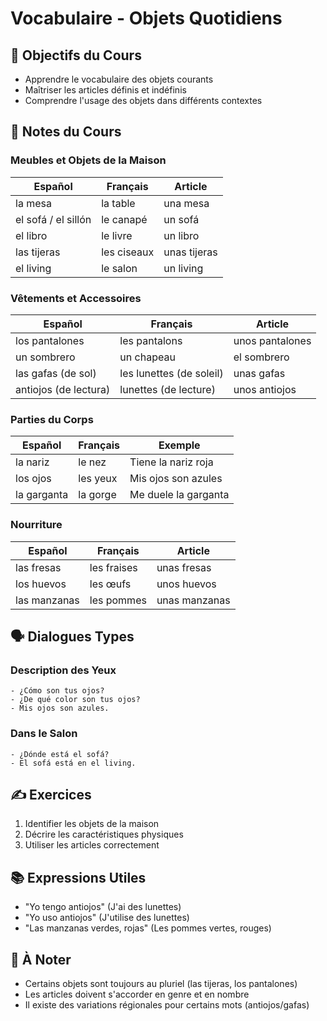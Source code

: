 # Vocabulaire - Objets Quotidiens

## 🎯 Objectifs du Cours
- Apprendre le vocabulaire des objets courants
- Maîtriser les articles définis et indéfinis
- Comprendre l'usage des objets dans différents contextes

## 📝 Notes du Cours

### Meubles et Objets de la Maison
| Español | Français | Article |
|---------|----------|----------|
| la mesa | la table | una mesa |
| el sofá / el sillón | le canapé | un sofá |
| el libro | le livre | un libro |
| las tijeras | les ciseaux | unas tijeras |
| el living | le salon | un living |

### Vêtements et Accessoires
| Español | Français | Article |
|---------|----------|----------|
| los pantalones | les pantalons | unos pantalones |
| un sombrero | un chapeau | el sombrero |
| las gafas (de sol) | les lunettes (de soleil) | unas gafas |
| antiojos (de lectura) | lunettes (de lecture) | unos antiojos |

### Parties du Corps
| Español | Français | Exemple |
|---------|----------|----------|
| la nariz | le nez | Tiene la nariz roja |
| los ojos | les yeux | Mis ojos son azules |
| la garganta | la gorge | Me duele la garganta |

### Nourriture
| Español | Français | Article |
|---------|----------|----------|
| las fresas | les fraises | unas fresas |
| los huevos | les œufs | unos huevos |
| las manzanas | les pommes | unas manzanas |

## 🗣️ Dialogues Types

### Description des Yeux
```español
- ¿Cómo son tus ojos?
- ¿De qué color son tus ojos?
- Mis ojos son azules.
```

### Dans le Salon
```español
- ¿Dónde está el sofá?
- El sofá está en el living.
```

## ✍️ Exercices
1. Identifier les objets de la maison
2. Décrire les caractéristiques physiques
3. Utiliser les articles correctement

## 📚 Expressions Utiles
- "Yo tengo antiojos" (J'ai des lunettes)
- "Yo uso antiojos" (J'utilise des lunettes)
- "Las manzanas verdes, rojas" (Les pommes vertes, rouges)

## 📌 À Noter
- Certains objets sont toujours au pluriel (las tijeras, los pantalones)
- Les articles doivent s'accorder en genre et en nombre
- Il existe des variations régionales pour certains mots (antiojos/gafas)

